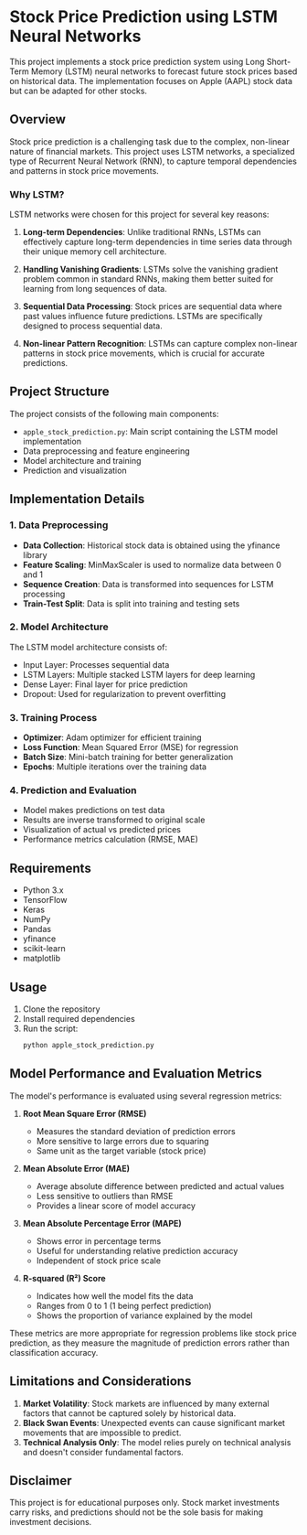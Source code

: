 # Stock Price Prediction using LSTM Neural Networks

This project implements a stock price prediction system using Long Short-Term Memory (LSTM) neural networks to forecast future stock prices based on historical data. The implementation focuses on Apple (AAPL) stock data but can be adapted for other stocks.

## Overview

Stock price prediction is a challenging task due to the complex, non-linear nature of financial markets. This project uses LSTM networks, a specialized type of Recurrent Neural Network (RNN), to capture temporal dependencies and patterns in stock price movements.

### Why LSTM?

LSTM networks were chosen for this project for several key reasons:

1. **Long-term Dependencies**: Unlike traditional RNNs, LSTMs can effectively capture long-term dependencies in time series data through their unique memory cell architecture.

2. **Handling Vanishing Gradients**: LSTMs solve the vanishing gradient problem common in standard RNNs, making them better suited for learning from long sequences of data.

3. **Sequential Data Processing**: Stock prices are sequential data where past values influence future predictions. LSTMs are specifically designed to process sequential data.

4. **Non-linear Pattern Recognition**: LSTMs can capture complex non-linear patterns in stock price movements, which is crucial for accurate predictions.

## Project Structure

The project consists of the following main components:

- `apple_stock_prediction.py`: Main script containing the LSTM model implementation
- Data preprocessing and feature engineering
- Model architecture and training
- Prediction and visualization

## Implementation Details

### 1. Data Preprocessing

- **Data Collection**: Historical stock data is obtained using the yfinance library
- **Feature Scaling**: MinMaxScaler is used to normalize data between 0 and 1
- **Sequence Creation**: Data is transformed into sequences for LSTM processing
- **Train-Test Split**: Data is split into training and testing sets

### 2. Model Architecture

The LSTM model architecture consists of:
- Input Layer: Processes sequential data
- LSTM Layers: Multiple stacked LSTM layers for deep learning
- Dense Layer: Final layer for price prediction
- Dropout: Used for regularization to prevent overfitting

### 3. Training Process

- **Optimizer**: Adam optimizer for efficient training
- **Loss Function**: Mean Squared Error (MSE) for regression
- **Batch Size**: Mini-batch training for better generalization
- **Epochs**: Multiple iterations over the training data

### 4. Prediction and Evaluation

- Model makes predictions on test data
- Results are inverse transformed to original scale
- Visualization of actual vs predicted prices
- Performance metrics calculation (RMSE, MAE)

## Requirements

- Python 3.x
- TensorFlow
- Keras
- NumPy
- Pandas
- yfinance
- scikit-learn
- matplotlib

## Usage

1. Clone the repository
2. Install required dependencies
3. Run the script:
   ```bash
   python apple_stock_prediction.py
   ```

## Model Performance and Evaluation Metrics

The model's performance is evaluated using several regression metrics:

1. **Root Mean Square Error (RMSE)**
   - Measures the standard deviation of prediction errors
   - More sensitive to large errors due to squaring
   - Same unit as the target variable (stock price)

2. **Mean Absolute Error (MAE)**
   - Average absolute difference between predicted and actual values
   - Less sensitive to outliers than RMSE
   - Provides a linear score of model accuracy

3. **Mean Absolute Percentage Error (MAPE)**
   - Shows error in percentage terms
   - Useful for understanding relative prediction accuracy
   - Independent of stock price scale

4. **R-squared (R²) Score**
   - Indicates how well the model fits the data
   - Ranges from 0 to 1 (1 being perfect prediction)
   - Shows the proportion of variance explained by the model

These metrics are more appropriate for regression problems like stock price prediction, as they measure the magnitude of prediction errors rather than classification accuracy.

## Limitations and Considerations

1. **Market Volatility**: Stock markets are influenced by many external factors that cannot be captured solely by historical data.
2. **Black Swan Events**: Unexpected events can cause significant market movements that are impossible to predict.
3. **Technical Analysis Only**: The model relies purely on technical analysis and doesn't consider fundamental factors.

## Disclaimer

This project is for educational purposes only. Stock market investments carry risks, and predictions should not be the sole basis for making investment decisions.
